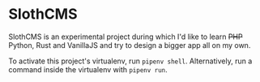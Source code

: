 # SlothCMS

SlothCMS is an experimental project during which I'd like to learn ~~PHP~~ Python, Rust and VanillaJS and try to design a bigger app all on my own.

To activate this project's virtualenv, run `pipenv shell`.
Alternatively, run a command inside the virtualenv with `pipenv run`.